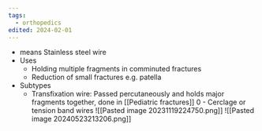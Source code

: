 ```yaml
---
tags:
  - orthopedics
edited: 2024-02-01
---
```

- means Stainless steel wire
- Uses
	- Holding multiple fragments in comminuted fractures
	- Reduction of small fractures e.g. patella
- Subtypes
	- Transfixation wire: Passed percutaneously and holds major fragments together, done in [[Pediatric fractures]] 
0	- Cerclage or tension band wires
![[Pasted image 20231119224750.png]]
![[Pasted image 20240523213206.png]]